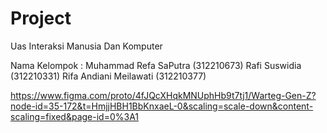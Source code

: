 # Project
Uas Interaksi Manusia Dan Komputer 

Nama Kelompok :
Muhammad Refa SaPutra (312210673)
Rafi Suswidia (312210331)
Rifa Andiani Meilawati (312210377)

https://www.figma.com/proto/4fJQcXHqkMNUphHb9t7tj1/Warteg-Gen-Z?node-id=35-172&t=HmjjHBH1BbKnxaeL-0&scaling=scale-down&content-scaling=fixed&page-id=0%3A1
